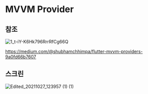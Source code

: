 # MVVM Provider

## 참조
![1_t-iY-K6Hk796RrrRfCg66Q](https://user-images.githubusercontent.com/34917143/138996952-cd5f438b-39bc-41e5-b55b-3503059ad3fc.png)

https://medium.com/@shubhamchhimpa/flutter-mvvm-providers-9a0fd66b7607

## 스크린
![Edited_20211027_123957 (1) (1)](https://user-images.githubusercontent.com/34917143/138997005-9b046d85-c0cf-42f4-9320-541fe848fc10.gif)

